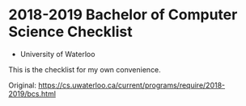 # 2018-2019 Bachelor of Computer Science Checklist

- University of Waterloo

This is the checklist for my own convenience.

Original: https://cs.uwaterloo.ca/current/programs/require/2018-2019/bcs.html

 

